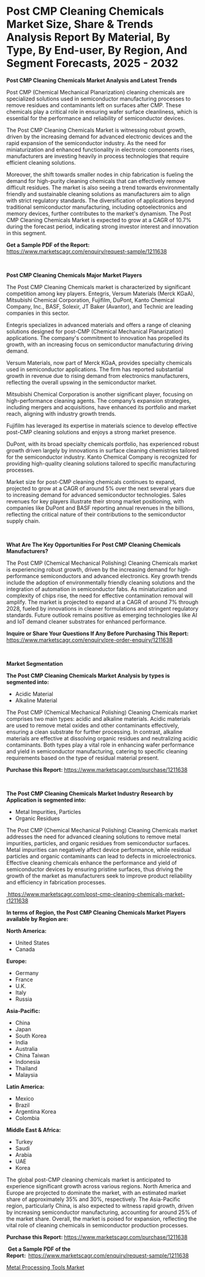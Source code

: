 <p><h1>Post CMP Cleaning Chemicals Market Size, Share & Trends Analysis Report By Material, By Type, By End-user, By Region, And Segment Forecasts, 2025 - 2032</h1></p><p><strong>Post CMP Cleaning Chemicals Market Analysis and Latest Trends</strong></p>
<p><p>Post CMP (Chemical Mechanical Planarization) cleaning chemicals are specialized solutions used in semiconductor manufacturing processes to remove residues and contaminants left on surfaces after CMP. These chemicals play a critical role in ensuring wafer surface cleanliness, which is essential for the performance and reliability of semiconductor devices.</p><p>The Post CMP Cleaning Chemicals Market is witnessing robust growth, driven by the increasing demand for advanced electronic devices and the rapid expansion of the semiconductor industry. As the need for miniaturization and enhanced functionality in electronic components rises, manufacturers are investing heavily in process technologies that require efficient cleaning solutions.</p><p>Moreover, the shift towards smaller nodes in chip fabrication is fueling the demand for high-purity cleaning chemicals that can effectively remove difficult residues. The market is also seeing a trend towards environmentally friendly and sustainable cleaning solutions as manufacturers aim to align with strict regulatory standards. The diversification of applications beyond traditional semiconductor manufacturing, including optoelectronics and memory devices, further contributes to the market's dynamism. The Post CMP Cleaning Chemicals Market is expected to grow at a CAGR of 10.7% during the forecast period, indicating strong investor interest and innovation in this segment.</p></p>
<p><strong>Get a Sample PDF of the Report:&nbsp;</strong> <a href="https://www.marketscagr.com/enquiry/request-sample/1211638?utm_campaign=3217&utm_medium=2&utm_source=Github&utm_content=ia&utm_term=24032025&utm_id=post-cmp-cleaning-chemicals">https://www.marketscagr.com/enquiry/request-sample/1211638</a></p>
<p>&nbsp;</p>
<p><strong>Post CMP Cleaning Chemicals Major Market Players</strong></p>
<p><p>The Post CMP Cleaning Chemicals market is characterized by significant competition among key players. Entegris, Versum Materials (Merck KGaA), Mitsubishi Chemical Corporation, Fujifilm, DuPont, Kanto Chemical Company, Inc., BASF, Solexir, JT Baker (Avantor), and Technic are leading companies in this sector.</p><p>Entegris specializes in advanced materials and offers a range of cleaning solutions designed for post-CMP (Chemical Mechanical Planarization) applications. The company's commitment to innovation has propelled its growth, with an increasing focus on semiconductor manufacturing driving demand.</p><p>Versum Materials, now part of Merck KGaA, provides specialty chemicals used in semiconductor applications. The firm has reported substantial growth in revenue due to rising demand from electronics manufacturers, reflecting the overall upswing in the semiconductor market.</p><p>Mitsubishi Chemical Corporation is another significant player, focusing on high-performance cleaning agents. The company’s expansion strategies, including mergers and acquisitions, have enhanced its portfolio and market reach, aligning with industry growth trends.</p><p>Fujifilm has leveraged its expertise in materials science to develop effective post-CMP cleaning solutions and enjoys a strong market presence.</p><p>DuPont, with its broad specialty chemicals portfolio, has experienced robust growth driven largely by innovations in surface cleaning chemistries tailored for the semiconductor industry. Kanto Chemical Company is recognized for providing high-quality cleaning solutions tailored to specific manufacturing processes.</p><p>Market size for post-CMP cleaning chemicals continues to expand, projected to grow at a CAGR of around 5% over the next several years due to increasing demand for advanced semiconductor technologies. Sales revenues for key players illustrate their strong market positioning, with companies like DuPont and BASF reporting annual revenues in the billions, reflecting the critical nature of their contributions to the semiconductor supply chain.</p></p>
<p>&nbsp;</p>
<p><strong>What Are The Key Opportunities For Post CMP Cleaning Chemicals Manufacturers?</strong></p>
<p><p>The Post CMP (Chemical Mechanical Polishing) Cleaning Chemicals market is experiencing robust growth, driven by the increasing demand for high-performance semiconductors and advanced electronics. Key growth trends include the adoption of environmentally friendly cleaning solutions and the integration of automation in semiconductor fabs. As miniaturization and complexity of chips rise, the need for effective contamination removal will amplify. The market is projected to expand at a CAGR of around 7% through 2028, fueled by innovations in cleaner formulations and stringent regulatory standards. Future outlook remains positive as emerging technologies like AI and IoT demand cleaner substrates for enhanced performance.</p></p>
<p><strong>Inquire or Share Your Questions If Any Before Purchasing This Report:</strong> <a href="https://www.marketscagr.com/enquiry/pre-order-enquiry/1211638?utm_campaign=3217&utm_medium=2&utm_source=Github&utm_content=ia&utm_term=24032025&utm_id=post-cmp-cleaning-chemicals">https://www.marketscagr.com/enquiry/pre-order-enquiry/1211638</a></p>
<p>&nbsp;</p>
<p><strong>Market Segmentation</strong></p>
<p><strong>The Post CMP Cleaning Chemicals Market Analysis by types is segmented into:</strong></p>
<p><ul><li>Acidic Material</li><li>Alkaline Material</li></ul></p>
<p><p>The Post CMP (Chemical Mechanical Polishing) Cleaning Chemicals market comprises two main types: acidic and alkaline materials. Acidic materials are used to remove metal oxides and other contaminants effectively, ensuring a clean substrate for further processing. In contrast, alkaline materials are effective at dissolving organic residues and neutralizing acidic contaminants. Both types play a vital role in enhancing wafer performance and yield in semiconductor manufacturing, catering to specific cleaning requirements based on the type of residual material present.</p></p>
<p><strong>Purchase this Report:&nbsp;</strong><a href="https://www.marketscagr.com/purchase/1211638?utm_campaign=3217&utm_medium=2&utm_source=Github&utm_content=ia&utm_term=24032025&utm_id=post-cmp-cleaning-chemicals">https://www.marketscagr.com/purchase/1211638</a></p>
<p>&nbsp;</p>
<p><strong>The Post CMP Cleaning Chemicals Market Industry Research by Application is segmented into:</strong></p>
<p><ul><li>Metal Impurities, Particles</li><li>Organic Residues</li></ul></p>
<p><p>The Post CMP (Chemical Mechanical Polishing) Cleaning Chemicals market addresses the need for advanced cleaning solutions to remove metal impurities, particles, and organic residues from semiconductor surfaces. Metal impurities can negatively affect device performance, while residual particles and organic contaminants can lead to defects in microelectronics. Effective cleaning chemicals enhance the performance and yield of semiconductor devices by ensuring pristine surfaces, thus driving the growth of the market as manufacturers seek to improve product reliability and efficiency in fabrication processes.</p></p>
<p><a href="https://www.marketscagr.com/post-cmp-cleaning-chemicals-market-r1211638?utm_campaign=3217&utm_medium=2&utm_source=Github&utm_content=ia&utm_term=24032025&utm_id=post-cmp-cleaning-chemicals">&nbsp;https://www.marketscagr.com/post-cmp-cleaning-chemicals-market-r1211638</a></p>
<p><strong>In terms of Region, the Post CMP Cleaning Chemicals Market Players available by Region are:</strong></p>
<p>
    <p> <strong> North America: </strong>
        <ul>
            <li>United States</li>
            <li>Canada</li>
        </ul>
        </p> 
    <p> <strong> Europe: </strong>
        <ul>
            <li>Germany</li>
            <li>France</li>
            <li>U.K.</li>
            <li>Italy</li>
            <li>Russia</li>
        </ul>
        </p> 
    <p> <strong> Asia-Pacific: </strong>
        <ul>
            <li>China</li>
            <li>Japan</li>
            <li>South Korea</li>
            <li>India</li>
            <li>Australia</li>
            <li>China Taiwan</li>
            <li>Indonesia</li>
            <li>Thailand</li>
            <li>Malaysia</li>
        </ul>
        </p> 
    <p> <strong> Latin America: </strong>
        <ul>
            <li>Mexico</li>
            <li>Brazil</li>
            <li>Argentina Korea</li>
            <li>Colombia</li>
        </ul>
        </p> 
    <p> <strong> Middle East & Africa: </strong>
        <ul>
            <li>Turkey</li>
            <li>Saudi</li>
            <li>Arabia</li>
            <li>UAE</li>
            <li>Korea</li>
        </ul>
    </p>
    </p>
<p><p>The global post-CMP cleaning chemicals market is anticipated to experience significant growth across various regions. North America and Europe are projected to dominate the market, with an estimated market share of approximately 35% and 30%, respectively. The Asia-Pacific region, particularly China, is also expected to witness rapid growth, driven by increasing semiconductor manufacturing, accounting for around 25% of the market share. Overall, the market is poised for expansion, reflecting the vital role of cleaning chemicals in semiconductor production processes.</p></p>
<p><strong>Purchase this Report: </strong><a href="https://www.marketscagr.com/purchase/1211638?utm_campaign=3217&utm_medium=2&utm_source=Github&utm_content=ia&utm_term=24032025&utm_id=post-cmp-cleaning-chemicals">https://www.marketscagr.com/purchase/1211638</a></p>
<p>&nbsp;<strong>Get a Sample PDF of the Report:&nbsp;&nbsp;</strong><a href="https://www.marketscagr.com/enquiry/request-sample/1211638?utm_campaign=3217&utm_medium=2&utm_source=Github&utm_content=ia&utm_term=24032025&utm_id=post-cmp-cleaning-chemicals">https://www.marketscagr.com/enquiry/request-sample/1211638</a></p>
<p><strong></strong></p>
<p><p><a href="https://github.com/arifasabeygb/Market-Research-Report-List-1/blob/main/metal-processing-tools-market.md?utm_campaign=3217&utm_medium=2&utm_source=Github&utm_content=ia&utm_term=24032025&utm_id=post-cmp-cleaning-chemicals">Metal Processing Tools Market</a></p></p>